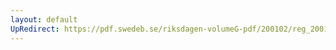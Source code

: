 ```yaml
---
layout: default
UpRedirect: https://pdf.swedeb.se/riksdagen-volumeG-pdf/200102/reg_200102/reg_200102_0043.pdf
---
```

